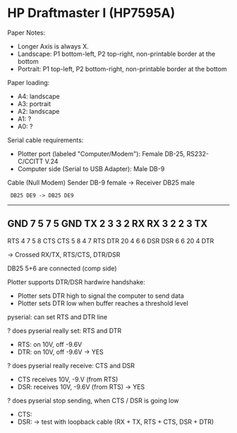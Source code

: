 # HP Draftmaster I (HP7595A)

Paper Notes:
* Longer Axis is always X.
* Landscape: P1 bottom-left, P2 top-right, non-printable border at the bottom
* Portrait:  P1 top-left, P2 bottom-right, non-printable border at the bottom

Paper loading:
* A4: landscape
* A3: portrait
* A2: landscape
* A1: ?
* A0: ?

Serial cable requirements:
* Plotter port (labeled "Computer/Modem"): Female DB-25, RS232-C/CCITT V.24 
* Computer side (Serial to USB Adapter): Male DB-9

Cable (Null Modem)
Sender DB-9 female  -> Receiver DB25 male

     DB25 DE9 -> DB25 DE9
-------------------------------
GND   7    5      7    5   GND
TX    2    3      3    2   RX
RX    3    2      2    3   TX
-------------------------------
RTS   4    7      5    8   CTS
CTS   5    8      4    7   RTS
DTR   20   4      6    6   DSR
DSR   6    6     20    4   DTR

-> Crossed RX/TX, RTS/CTS, DTR/DSR

DB25 5+6 are connected (comp side)

Plotter supports DTR/DSR hardwire handshake:
* Plotter sets DTR high to signal the computer to send data
* Plotter sets DTR low when buffer reaches a threshold level

pyserial: can set RTS and DTR line

? does pyserial really set: RTS and DTR
* RTS: on 10V, off -9.6V
* DTR: on 10V, off -9.6V
-> YES

? does pyserial really receive: CTS and DSR
* CTS receives 10V, -9.V (from RTS)
* DSR: receives 10V, -9.6V (from RTS)
-> YES

? does pyserial stop sending, when CTS / DSR is going low
* CTS: 
* DSR: 
-> test with loopback cable (RX + TX, RTS + CTS, DSR + DTR)


